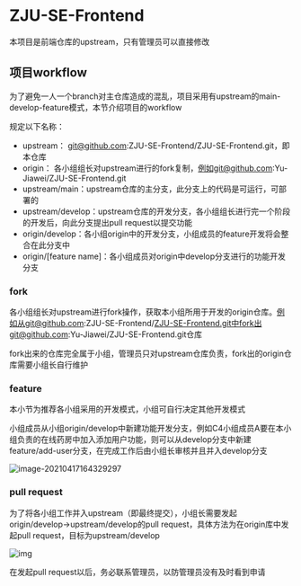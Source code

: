 # ZJU-SE-Frontend
本项目是前端仓库的upstream，只有管理员可以直接修改

## 项目workflow

为了避免一人一个branch对主仓库造成的混乱，项目采用有upstream的main-develop-feature模式，本节介绍项目的workflow

规定以下名称：

* upstream： git@github.com:ZJU-SE-Frontend/ZJU-SE-Frontend.git，即本仓库
* origin： 各小组组长对upstream进行的fork复制，例如git@github.com:Yu-Jiawei/ZJU-SE-Frontend.git
* upstream/main：upstream仓库的主分支，此分支上的代码是可运行，可部署的
* upstream/develop：upstream仓库的开发分支，各小组组长进行完一个阶段的开发后，向此分支提出pull request以提交功能
* origin/develop：各小组origin中的开发分支，小组成员的feature开发将会整合在此分支中
* origin/[feature name]：各小组成员对origin中develop分支进行的功能开发分支

### fork

各小组组长对upstream进行fork操作，获取本小组所用于开发的origin仓库。例如从git@github.com:ZJU-SE-Frontend/ZJU-SE-Frontend.git中fork出git@github.com:Yu-Jiawei/ZJU-SE-Frontend.git仓库

fork出来的仓库完全属于小组，管理员只对upstream仓库负责，fork出的origin仓库需要小组长自行维护

### feature

本小节为推荐各小组采用的开发模式，小组可自行决定其他开发模式

小组成员从小组origin/develop中新建功能开发分支，例如C4小组成员A要在本小组负责的在线药房中加入添加用户功能，则可以从develop分支中新建feature/add-user分支，在完成工作后由小组长审核并且并入develop分支

![image-20210417164329297](https://syh-pic-bed.oss-cn-shanghai.aliyuncs.com/20210417164329.png)

### pull request

为了将各小组工作并入upstream（即最终提交），小组长需要发起origin/develop→upstream/develop的pull request，具体方法为在origin库中发起pull request，目标为upstream/develop

![img](https://syh-pic-bed.oss-cn-shanghai.aliyuncs.com/20210417180759.jpg)

在发起pull request以后，务必联系管理员，以防管理员没有及时看到申请
